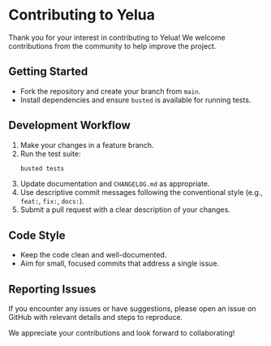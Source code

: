 # Contributing to Yelua

Thank you for your interest in contributing to Yelua! We welcome contributions from the community to help improve the project.

## Getting Started
- Fork the repository and create your branch from `main`.
- Install dependencies and ensure `busted` is available for running tests.

## Development Workflow
1. Make your changes in a feature branch.
2. Run the test suite:
   ```sh
   busted tests
   ```
3. Update documentation and `CHANGELOG.md` as appropriate.
4. Use descriptive commit messages following the conventional style (e.g., `feat:`, `fix:`, `docs:`).
5. Submit a pull request with a clear description of your changes.

## Code Style
- Keep the code clean and well-documented.
- Aim for small, focused commits that address a single issue.

## Reporting Issues
If you encounter any issues or have suggestions, please open an issue on GitHub with relevant details and steps to reproduce.

We appreciate your contributions and look forward to collaborating!
